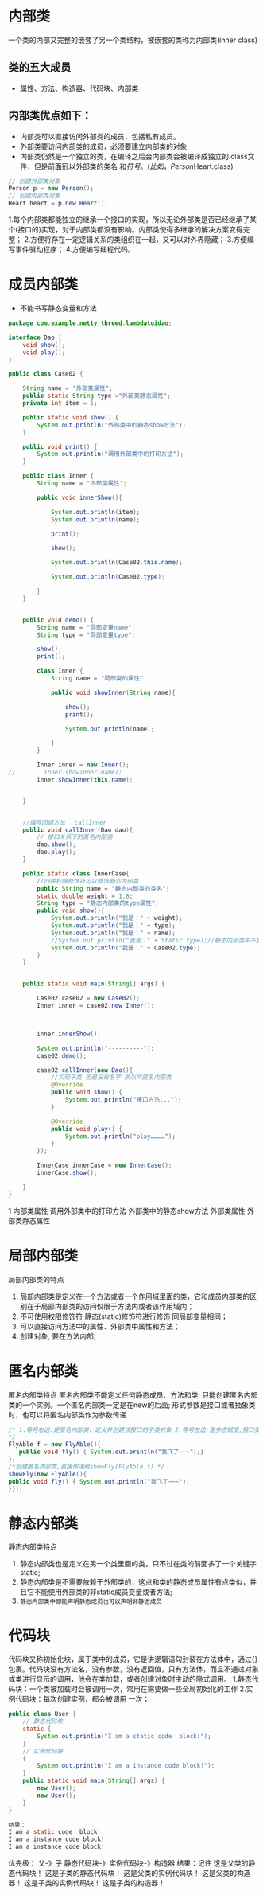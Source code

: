 # 内部类
一个类的内部又完整的嵌套了另一个类结构，被嵌套的类称为内部类(inner class)
## 类的五大成员
- 属性、方法、构造器、代码块、内部类
## 内部类优点如下：
- 内部类可以直接访问外部类的成员，包括私有成员。
- 外部类要访问内部类的成员，必须要建立内部类的对象
- 内部类仍然是一个独立的类，在编译之后会内部类会被编译成独立的.class文件，但是前面冠以外部类的类名 和$符号 。(比如，Person$Heart.class)
```java
// 创建外部类对象
Person p = new Person(); 
// 创建内部类对象
Heart heart = p.new Heart();
```
1.每个内部类都能独立的继承一个接口的实现，所以无论外部类是否已经继承了某个(接口的)实现，对于内部类都没有影响。内部类使得多继承的解决方案变得完整；
2.方便将存在一定逻辑关系的类组织在一起，又可以对外界隐藏；
3.方便编写事件驱动程序；
4.方便编写线程代码。

# 成员内部类
- 不能书写静态变量和方法

```java
package com.example.netty.threed.lambdatuidao;

interface Dao {
    void show();
    void play();
}

public class Case02 {

    String name = "外部类属性";
    public static String type ="外部类静态属性";
    private int item = 1;

    public static void show() {
        System.out.println("外部类中的静态show方法");
    }

    public void print() {
        System.out.println("调用外部类中的打印方法");
    }

    public class Inner {
        String name = "内部类属性";

        public void innerShow(){

            System.out.println(item);
            System.out.println(name);

            print();

            show();

            System.out.println(Case02.this.name);

            System.out.println(Case02.type);

        }
    }


    public void demo() {
        String name = "局部变量name";
        String type = "局部变量type";

        show();
        print();

        class Inner {
            String name = "局部类的属性";

            public void showInner(String name){

                show();
                print();

                System.out.println(name);

            }
        }

        Inner inner = new Inner();
//        inner.showInner(name);
        inner.showInner(this.name);


    }


    //编写回调方法 ：callInner
    public void callInner(Dao dao){
        // 接口关系下的匿名内部类
        dao.show();
        dao.play();
    }

    public static class InnerCase{
        //四种权限修饰符可以修饰静态内部类
        public String name = "静态内部类的类名";
        static double weight = 1.8;
        String type = "静态内部类的type属性";
        public void show(){
            System.out.println("我是：" + weight);
            System.out.println("我是：" + type);
            System.out.println("我是：" + name);
            //System.out.println("我是：" + Static.type);//静态内部类中不能访问外部类非静态成员
            System.out.println("我是：" + Case02.type);
        }
    }


    public static void main(String[] args) {

        Case02 case02 = new Case02();
        Inner inner = case02.new Inner();



        inner.innerShow();

        System.out.println("----------");
        case02.demo();

        case02.callInner(new Dao(){
            //实现子类 但是没有名字 所以叫匿名内部类
            @Override
            public void show() {
                System.out.println("接口方法...");
            }

            @Override
            public void play() {
                System.out.println("play…………");
            }
        });

        InnerCase innerCase = new InnerCase();
        innerCase.show();

    }
}


```
1
内部类属性
调用外部类中的打印方法
外部类中的静态show方法
外部类属性
外部类静态属性

# 局部内部类
局部内部类的特点
1. 局部内部类是定义在一个方法或者一个作用域里面的类，它和成员内部类的区别在于局部内部类的访问仅限于方法内或者该作用域内；
2. 不可使用权限修饰符 静态(static)修饰符进行修饰 同局部变量相同；
3. 可以直接访问方法中的属性、外部类中属性和方法；
4. 创建对象, 要在方法内部;

# 匿名内部类
匿名内部类特点
匿名内部类不能定义任何静态成员、方法和类;
只能创建匿名内部类的一个实例。一个匿名内部类一定是在new的后面;
形式参数是接口或者抽象类时，也可以将匿名内部类作为参数传递
```java
/* 1.等号右边:是匿名内部类，定义并创建该接口的子类对象 2.等号左边:是多态赋值,接口类型引用指向子类对象
*/
FlyAble f = new FlyAble(){
   public void fly() { System.out.println("我飞了~~~");} 
};
/*创建匿名内部类,直接传递给showFly(FlyAble f) */
showFly(new FlyAble(){
public void fly() { System.out.println("我飞了~~~");
}});
```


# 静态内部类
静态内部类特点
1. 静态内部类也是定义在另一个类里面的类，只不过在类的前面多了一个关键字static;
2. 静态内部类是不需要依赖于外部类的，这点和类的静态成员属性有点类似，并且它不能使用外部类的非static成员变量或者方法;
3. `静态内部类中即能声明静态成员也可以声明非静态成员`

# 代码块
​代码块又称初始化块，属于类中的成员，它是讲逻辑语句封装在方法体中，通过{} 包裹。代码块没有方法名，没有参数，没有返回值，只有方法体，而且不通过对象或类进行显示的调用，他会在类加载，或者创建对象时主动的隐式调用。
1.静态代码块：一个类被加载时会被调用一次，常用在需要做一些全局初始化的工作
2.实例代码块：每次创建实例，都会被调用 一次；
```java
public class User {
    // 静态代码块
    static {
        System.out.println("I am a static code  block!");
    }
    // 实例代码块
    {
        System.out.println("I am a instance code block!");
    }
    public static void main(String[] args) {
        new User();
        new User();
    }
}

结果：
I am a static code  block!
I am a instance code block!
I am a instance code block!
```
优先级：
父-》子
静态代码块-》实例代码块-》构造器
结果：记住
这是父类的静态代码块！
这是子类的静态代码块！
这是父类的实例代码块！
这是父类的构造器！
这是子类的实例代码块！
这是子类的构造器！